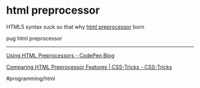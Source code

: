 # html preprocessor

HTML5 syntax suck so that why [html preprocessor](html%20preprocessor.md) born

pug html preprocessor


---

[Using HTML Preprocessors - CodePen Blog](https://blog.codepen.io/documentation/using-html-preprocessors/)

[Comparing HTML Preprocessor Features | CSS-Tricks - CSS-Tricks](https://css-tricks.com/comparing-html-preprocessor-features/)

#programming/html